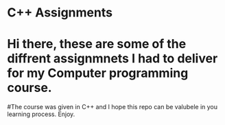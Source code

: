 # C++  Assignments

# Hi there, these are some of the diffrent assignmnets I had to deliver for my Computer programming course. 
#The course was given in C++ and I hope this repo can be valubele in you learning process. Enjoy.

